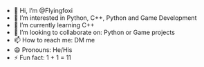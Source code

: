 - 👋 Hi, I’m @Flyingfoxi
- 👀 I’m interested in Python, C++, Python and Game Development
- 🌱 I’m currently learning C++ 
- 💞️ I’m looking to collaborate on: Python or Game projects
- 📫 How to reach me: DM me
- 😄 Pronouns: He/His
- ⚡ Fun fact: 1 + 1 = 11

<!---
Flyingfoxi/Flyingfoxi is a ✨ special ✨ repository because its `README.md` (this file) appears on your GitHub profile.
You can click the Preview link to take a look at your changes.
--->
